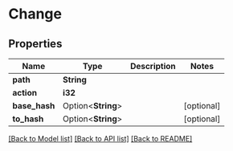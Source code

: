 # Change

## Properties

Name | Type | Description | Notes
------------ | ------------- | ------------- | -------------
**path** | **String** |  | 
**action** | **i32** |  | 
**base_hash** | Option<**String**> |  | [optional]
**to_hash** | Option<**String**> |  | [optional]

[[Back to Model list]](../README.md#documentation-for-models) [[Back to API list]](../README.md#documentation-for-api-endpoints) [[Back to README]](../README.md)


